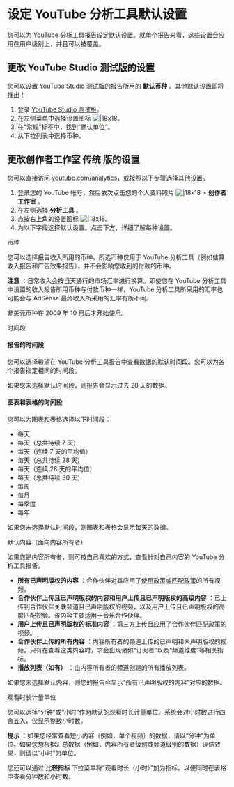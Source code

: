 # 设定 YouTube 分析工具默认设置

您可以为 YouTube 分析工具报告设定默认设置。就单个报告来看，这些设置会应用在用户级别上，并且可以被覆盖。

## 更改 YouTube Studio 测试版的设置

您可以设置 YouTube Studio 测试版的报告所用的 **默认币种** 。其他默认设置即将推出！

1. 登录 [YouTube Studio 测试版](https://studio.youtube.com/)。
2. 在左侧菜单中选择设置图标 ![|18x18](https://lh3.googleusercontent.com/JIfhFcNpFpZRX6J6zdHg7aTr4kToTU05MJCZYULcdbQ8HFScPP4QEyJK0vwQaSAS9w=w18-h18)。
3. 在“常规”标签中，找到“默认单位”。
4. 从下拉列表中选择币种。

## 更改创作者工作室 **传统** 版的设置

您可以直接访问 [youtube.com/analytics](https://www.youtube.com/analytics)，或按照以下步骤选择其他设置。

1. 登录您的 YouTube 帐号，然后依次点击您的个人资料照片 ![|18x18](https://lh3.googleusercontent.com/NB5qyD2bwPLSxRz3L4RkFWHtTntWnKPJ5-jUmi5tToCc3-230ToGVw1WbpGWolgh2eT4=w18-h18) >  **创作者工作室** 。
2. 在左侧选择 **分析工具** 。
3. 点按右上角的设置图标 ![|18x18](https://lh3.googleusercontent.com/JIfhFcNpFpZRX6J6zdHg7aTr4kToTU05MJCZYULcdbQ8HFScPP4QEyJK0vwQaSAS9w=w18-h18)。
4. 为以下字段选择默认设置。点击下方，详细了解每种设置。

币种

您可以选择报告收入所用的币种。所选币种仅用于 YouTube 分析工具（例如估算收入报告和广告效果报告），并不会影响您收到的付款的币种。

**注意** ：日常收入会按当天通行的市场汇率进行换算。即使您在 YouTube 分析工具中设置的收入报告所用币种与付款币种一样，YouTube 分析工具所采用的汇率也可能会与 AdSense 最终收入所采用的汇率有所不同。

非美元币种在 2009 年 10 月后才开始使用。

时间段

#### 报告的时间段

您可以选择希望在 YouTube 分析工具报告中查看数据的默认时间段。您可以为各个报告指定相同的时间段。

如果您未选择默认时间段，则报告会显示过去 28 天的数据。

#### 图表和表格的时间段

您可以为图表和表格选择以下时间段：

* 每天
* 每天（总共持续 7 天）
* 每天（连续 7 天的平均值）
* 每天（总共持续 28 天）
* 每天（连续 28 天的平均值）
* 每天（总共持续 30 天）
* 每周
* 每月
* 每季度
* 每年

如果您未选择默认时间段，则图表和表格会显示每天的数据。

默认内容（面向内容所有者）

如果您是内容所有者，则可按自己喜欢的方式，查看针对自己内容的 YouTube 分析工具报告。

* **所有已声明版权的内容** ：合作伙伴对其应用了[使用政策或匹配政策](https://support.google.com/youtube/answer/107129)的所有视频。
* **合作伙伴上传且已声明版权的内容和用户上传且已声明版权的高级内容** ：已上传到合作伙伴关联频道且已声明版权的视频，以及用户上传且已声明版权的高度匹配视频。该内容主要适用于音乐合作伙伴。
* **用户上传且已声明版权的标准内容** ：第三方上传且应用了合作伙伴匹配政策的视频。
* **合作伙伴上传的所有内容** ：内容所有者的频道上传的已声明和未声明版权的视频。只有在查看这类内容时，才会出现诸如“订阅者”以及“频道维度”等相关指标。
* **播放列表（如有）** ：由内容所有者的频道创建的所有播放列表。

如果您未选择默认内容，则您的报告会显示“所有已声明版权的内容”对应的数据。

观看时长计量单位

您可以选择“分钟”或“小时”作为默认的观看时长计量单位。系统会对小时数进行四舍五入，仅显示整数小时数。

**提示** ：如果您经常查看短小内容（例如，单个视频）的数据，请以“分钟”为单位。如果您想根据汇总数据（例如，内容所有者级别或频道级别的数据）评估效果，则请以“小时”为单位。

您还可以通过 **比较指标** 下拉菜单将“观看时长（小时）”加为指标，以便同时在表格中查看分钟数和小时数。